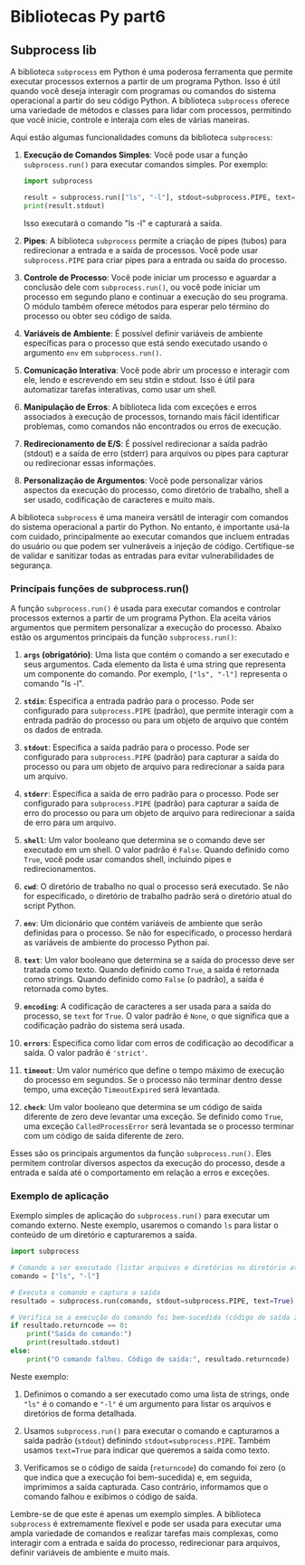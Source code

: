 # Bibliotecas Py part6

## Subprocess lib

A biblioteca `subprocess` em Python é uma poderosa ferramenta que permite executar processos externos a partir de um programa Python. Isso é útil quando você deseja interagir com programas ou comandos do sistema operacional a partir do seu código Python. A biblioteca `subprocess` oferece uma variedade de métodos e classes para lidar com processos, permitindo que você inicie, controle e interaja com eles de várias maneiras.

Aqui estão algumas funcionalidades comuns da biblioteca `subprocess`:

1. **Execução de Comandos Simples**:
   Você pode usar a função `subprocess.run()` para executar comandos simples. Por exemplo:

   ```python
   import subprocess

   result = subprocess.run(["ls", "-l"], stdout=subprocess.PIPE, text=True)
   print(result.stdout)
   ```

   Isso executará o comando "ls -l" e capturará a saída.

2. **Pipes**:
   A biblioteca `subprocess` permite a criação de pipes (tubos) para redirecionar a entrada e a saída de processos. Você pode usar `subprocess.PIPE` para criar pipes para a entrada ou saída do processo.

3. **Controle de Processo**:
   Você pode iniciar um processo e aguardar a conclusão dele com `subprocess.run()`, ou você pode iniciar um processo em segundo plano e continuar a execução do seu programa. O módulo também oferece métodos para esperar pelo término do processo ou obter seu código de saída.

4. **Variáveis de Ambiente**:
   É possível definir variáveis de ambiente específicas para o processo que está sendo executado usando o argumento `env` em `subprocess.run()`.

5. **Comunicação Interativa**:
   Você pode abrir um processo e interagir com ele, lendo e escrevendo em seu stdin e stdout. Isso é útil para automatizar tarefas interativas, como usar um shell.

6. **Manipulação de Erros**:
   A biblioteca lida com exceções e erros associados à execução de processos, tornando mais fácil identificar problemas, como comandos não encontrados ou erros de execução.

7. **Redirecionamento de E/S**:
   É possível redirecionar a saída padrão (stdout) e a saída de erro (stderr) para arquivos ou pipes para capturar ou redirecionar essas informações.

8. **Personalização de Argumentos**:
   Você pode personalizar vários aspectos da execução do processo, como diretório de trabalho, shell a ser usado, codificação de caracteres e muito mais.

A biblioteca `subprocess` é uma maneira versátil de interagir com comandos do sistema operacional a partir do Python. No entanto, é importante usá-la com cuidado, principalmente ao executar comandos que incluem entradas do usuário ou que podem ser vulneráveis a injeção de código. Certifique-se de validar e sanitizar todas as entradas para evitar vulnerabilidades de segurança.

### Principais funções de subprocess.run()

A função `subprocess.run()` é usada para executar comandos e controlar processos externos a partir de um programa Python. Ela aceita vários argumentos que permitem personalizar a execução do processo. Abaixo estão os argumentos principais da função `subprocess.run()`:

1. **`args` (obrigatório)**: Uma lista que contém o comando a ser executado e seus argumentos. Cada elemento da lista é uma string que representa um componente do comando. Por exemplo, `["ls", "-l"]` representa o comando "ls -l".

2. **`stdin`**: Especifica a entrada padrão para o processo. Pode ser configurado para `subprocess.PIPE` (padrão), que permite interagir com a entrada padrão do processo ou para um objeto de arquivo que contém os dados de entrada.

3. **`stdout`**: Especifica a saída padrão para o processo. Pode ser configurado para `subprocess.PIPE` (padrão) para capturar a saída do processo ou para um objeto de arquivo para redirecionar a saída para um arquivo.

4. **`stderr`**: Especifica a saída de erro padrão para o processo. Pode ser configurado para `subprocess.PIPE` (padrão) para capturar a saída de erro do processo ou para um objeto de arquivo para redirecionar a saída de erro para um arquivo.

5. **`shell`**: Um valor booleano que determina se o comando deve ser executado em um shell. O valor padrão é `False`. Quando definido como `True`, você pode usar comandos shell, incluindo pipes e redirecionamentos.

6. **`cwd`**: O diretório de trabalho no qual o processo será executado. Se não for especificado, o diretório de trabalho padrão será o diretório atual do script Python.

7. **`env`**: Um dicionário que contém variáveis de ambiente que serão definidas para o processo. Se não for especificado, o processo herdará as variáveis de ambiente do processo Python pai.

8. **`text`**: Um valor booleano que determina se a saída do processo deve ser tratada como texto. Quando definido como `True`, a saída é retornada como strings. Quando definido como `False` (o padrão), a saída é retornada como bytes.

9. **`encoding`**: A codificação de caracteres a ser usada para a saída do processo, se `text` for `True`. O valor padrão é `None`, o que significa que a codificação padrão do sistema será usada.

10. **`errors`**: Especifica como lidar com erros de codificação ao decodificar a saída. O valor padrão é `'strict'`.

11. **`timeout`**: Um valor numérico que define o tempo máximo de execução do processo em segundos. Se o processo não terminar dentro desse tempo, uma exceção `TimeoutExpired` será levantada.

12. **`check`**: Um valor booleano que determina se um código de saída diferente de zero deve levantar uma exceção. Se definido como `True`, uma exceção `CalledProcessError` será levantada se o processo terminar com um código de saída diferente de zero.

Esses são os principais argumentos da função `subprocess.run()`. Eles permitem controlar diversos aspectos da execução do processo, desde a entrada e saída até o comportamento em relação a erros e exceções.

### Exemplo de aplicação

Exemplo simples de aplicação do `subprocess.run()` para executar um comando externo. Neste exemplo, usaremos o comando `ls` para listar o conteúdo de um diretório e capturaremos a saída.

```python
import subprocess

# Comando a ser executado (listar arquivos e diretórios no diretório atual)
comando = ["ls", "-l"]

# Executa o comando e captura a saída
resultado = subprocess.run(comando, stdout=subprocess.PIPE, text=True)

# Verifica se a execução do comando foi bem-sucedida (código de saída zero)
if resultado.returncode == 0:
    print("Saída do comando:")
    print(resultado.stdout)
else:
    print("O comando falhou. Código de saída:", resultado.returncode)
```

Neste exemplo:

1. Definimos o comando a ser executado como uma lista de strings, onde `"ls"` é o comando e `"-l"` é um argumento para listar os arquivos e diretórios de forma detalhada.

2. Usamos `subprocess.run()` para executar o comando e capturamos a saída padrão (`stdout`) definindo `stdout=subprocess.PIPE`. Também usamos `text=True` para indicar que queremos a saída como texto.

3. Verificamos se o código de saída (`returncode`) do comando foi zero (o que indica que a execução foi bem-sucedida) e, em seguida, imprimimos a saída capturada. Caso contrário, informamos que o comando falhou e exibimos o código de saída.

Lembre-se de que este é apenas um exemplo simples. A biblioteca `subprocess` é extremamente flexível e pode ser usada para executar uma ampla variedade de comandos e realizar tarefas mais complexas, como interagir com a entrada e saída do processo, redirecionar para arquivos, definir variáveis de ambiente e muito mais.
